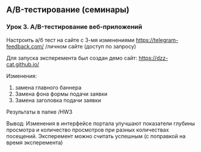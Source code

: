 ## A/B-тестирование (семинары)
### Урок 3. A/B-тестирование веб-приложений

Настроить а/б тест на сайте с 3-мя изменениями https://telegram-feedback.com/ /личном сайте (доступ по запросу)

Для запуска эксперемента был создан демо сайт: https://dzz-cat.github.io/

Изменения: 

1) замена главного баннера
2) Замена фона формы подачи заявки
3) Замена заголовка подачи заявки

Результаты в папке /HW3

Вывод: Изменения в интерфейсе портала улучшают показатели глубины просмотра и количество просмотров при разных количествах посещений. Эксперемент можно считать успешным (с поправкой на время эксперемента)
